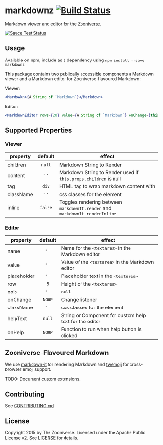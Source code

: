 # markdownz [![Build Status](https://travis-ci.org/zooniverse-ui/markdownz.svg?branch=master)](https://travis-ci.org/zooniverse-ui/markdownz) 

Markdown viewer and editor for the [Zooniverse](https://www.zooniverse.org).

[![Sauce Test Status](https://saucelabs.com/browser-matrix/markdownz.svg)](https://saucelabs.com/u/markdownz)

## Usage

Available on [npm](http://npmjs.com), include as a dependency using `npm install --save markdownz`

This package contains two publically accessible components a Markdown viewer and a Markdown editor for Zooniverse-flavoured Markdown:

Viewer:

```jsx
<Mardowkn>{A String of `Markdown`}</Markdown>
```

Editor:
```jsx
<MarkdownEditor rows={20} value={A String of `Markdown`} onChange={this.handleMarkdownChange} />
```

## Supported Properties

### Viewer

| property | default | effect |
|----------|:-------:|--------|
| children  | `null` | Markdown String to Render |
| content | `''` | Markdown String to Render used if `this.props.children` is null |
| tag | `div` | HTML tag to wrap markdown content with |
| className | `''` | css classes for the element |
| inline | `false` | Toggles rendering between `markdownIt.render` and `markdownIt.renderInline`

### Editor

| property | default | effect |
|----------|:-------:|--------|
| name | `''` | Name for the `<textarea>` in the Markdown editor |
| value | `''` | Value of the `<textarea>` in the Markdown editor |
| placeholder | `''` | Placeholder text in the `<textarea>` |
| row | `5` | Height of the `<textarea>` |
| cols | `''` | `null` | Width of `<textarea>` |
| onChange | `NOOP` | Change listener 
| className | `''` | css classes for the element |
| helpText | `null` | String or Component for custom help text for the editor |
| onHelp   | `NOOP` | Function to run when help button is clicked |

## Zooniverse-Flavoured Markdown

We use [markdown-it](https://github.com/markdown-it/markdown-it) for rendering Markdown and [twemoji](https://github.com/twitter/twemoji) for cross-browser emoji support.

TODO: Document custom extensions. 

## Contributing

See [CONTRIBUTING.md](https://github.com/zooniverse-ui/markdownz/tree/master/CONTRIBUTING.md)

## License

Copyright 2015 by The Zooniverse. Licensed under the Apache Public License v2. See [LICENSE](https://github.com/zooniverse-ui/markdownz/tree/master/LICENSE) for details.
